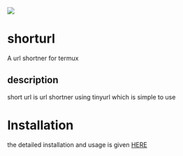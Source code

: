 <img src ="http://th3cr00k3dm4n.unaux.com/wp-content/uploads/2021/06/Screenshot_2021.06.07_09.32.15.694-1024x576.png" >


<h1>shorturl</h1>
A url shortner for termux
<h2>description</h2>
  short url is url shortner using tinyurl which is simple to use
<h1>Installation</h1>
   the detailed installation and usage is given 
<a href="http://th3cr00k3dm4n.unaux.com/blog/shorturl/">HERE</a>

